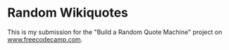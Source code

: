 # Random Wikiquotes

This is my submission for the "Build a Random Quote Machine" project on www.freecodecamp.com.